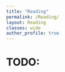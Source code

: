 ```yaml
---
title: "Reading"
permalink: /Reading/
layout: Reading
classes: wide
author_profile: true
---
```


# TODO:
